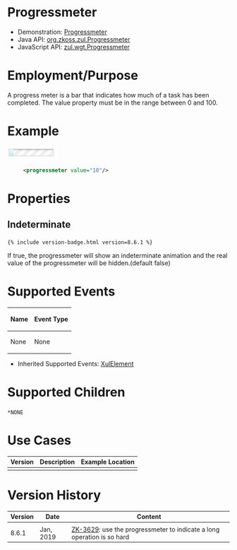 

# Progressmeter

- Demonstration:
  [Progressmeter](http://www.zkoss.org/zkdemo/effects/upload_effect)
- Java API: [org.zkoss.zul.Progressmeter](https://www.zkoss.org/javadoc/latest/zk/org/zkoss/zul/Progressmeter.html)
- JavaScript API:
  [zul.wgt.Progressmeter](https://www.zkoss.org/javadoc/latest/jsdoc/classes/zul.wgt.Progressmeter.html)


# Employment/Purpose

A progress meter is a bar that indicates how much of a task has been
completed. The value property must be in the range between 0 and 100.

# Example

![](/zk_component_ref/images/ZKComRef_Progressmeter_Example.PNG)

```xml
     <progressmeter value="10"/>
```

# Properties

## Indeterminate

`{% include version-badge.html version=8.6.1 %}`

If true, the progressmeter will show an indeterminate animation and the
real value of the progressmeter will be hidden.(default false)

# Supported Events

<table>
<thead>
<tr class="header">
<th><center>
<p>Name</p>
</center></th>
<th><center>
<p>Event Type</p>
</center></th>
</tr>
</thead>
<tbody>
<tr class="odd">
<td><p>None</p></td>
<td><p>None</p></td>
</tr>
</tbody>
</table>

- Inherited Supported Events: [ XulElement]({{site.baseurl}}/zk_component_ref/base_components/xulelement#Supported_Events)

# Supported Children

`*NONE`

# Use Cases

| Version | Description | Example Location |
|---------|-------------|------------------|
|         |             |                  |

# Version History



| Version | Date      | Content                                                                                                            |
|---------|-----------|--------------------------------------------------------------------------------------------------------------------|
|         |           |                                                                                                                    |
| 8.6.1   | Jan, 2019 | [ZK-3629](https://tracker.zkoss.org/browse/ZK-3629): use the progressmeter to indicate a long operation is so hard |


